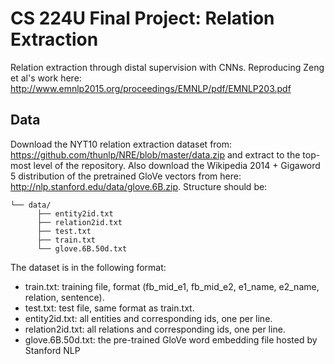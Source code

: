 # CS 224U Final Project: Relation Extraction
Relation extraction through distal supervision with CNNs. Reproducing Zeng et al's work here: http://www.emnlp2015.org/proceedings/EMNLP/pdf/EMNLP203.pdf

## Data
Download the NYT10 relation extraction dataset from: https://github.com/thunlp/NRE/blob/master/data.zip and extract to the top-most level of the repository. Also download the Wikipedia 2014 + Gigaword 5 distribution of the pretrained GloVe vectors from here: http://nlp.stanford.edu/data/glove.6B.zip. Structure should be:

```
└── data/
      ├── entity2id.txt
      ├── relation2id.txt
      ├── test.txt
      ├── train.txt
      └── glove.6B.50d.txt
```

The dataset is in the following format:
+ train.txt: training file, format (fb_mid_e1, fb_mid_e2, e1_name, e2_name, relation, sentence).
+ test.txt: test file, same format as train.txt.
+ entity2id.txt: all entities and corresponding ids, one per line.
+ relation2id.txt: all relations and corresponding ids, one per line.
+ glove.6B.50d.txt: the pre-trained GloVe word embedding file hosted by Stanford NLP

